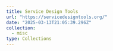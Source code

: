 ```yaml
---
title: Service Design Tools
url: "https://servicedesigntools.org/"
date: "2025-03-13T21:05:39.296Z"
collection:
  - misc
type: Collections
---
```

